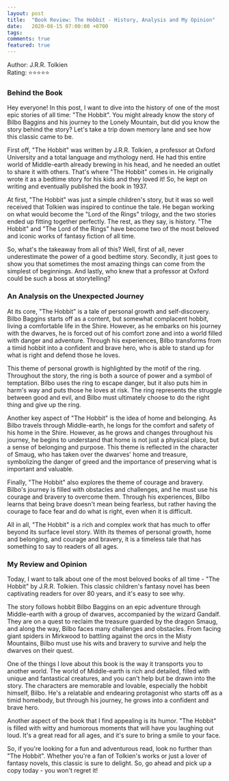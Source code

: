 ```yaml
---
layout: post
title:  "Book Review: The Hobbit - History, Analysis and My Opinion"
date:   2020-08-15 07:00:00 +0700
tags: 
comments: true
featured: true
---
```


Author: J.R.R. Tolkien\
Rating: ⭐️⭐️⭐️⭐️⭐️

### Behind the Book

Hey everyone! In this post, I want to dive into the history of one of the most epic stories of all time: "The Hobbit". You might already know the story of Bilbo Baggins and his journey to the Lonely Mountain, but did you know the story behind the story? Let's take a trip down memory lane and see how this classic came to be.

First off, "The Hobbit" was written by J.R.R. Tolkien, a professor at Oxford University and a total language and mythology nerd. He had this entire world of Middle-earth already brewing in his head, and he needed an outlet to share it with others. That's where "The Hobbit" comes in. He originally wrote it as a bedtime story for his kids and they loved it! So, he kept on writing and eventually published the book in 1937.

At first, "The Hobbit" was just a simple children's story, but it was so well received that Tolkien was inspired to continue the tale. He began working on what would become the "Lord of the Rings" trilogy, and the two stories ended up fitting together perfectly. The rest, as they say, is history. "The Hobbit" and "The Lord of the Rings" have become two of the most beloved and iconic works of fantasy fiction of all time.

So, what's the takeaway from all of this? Well, first of all, never underestimate the power of a good bedtime story. Secondly, it just goes to show you that sometimes the most amazing things can come from the simplest of beginnings. And lastly, who knew that a professor at Oxford could be such a boss at storytelling?

### An Analysis on the Unexpected Journey

At its core, "The Hobbit" is a tale of personal growth and self-discovery. Bilbo Baggins starts off as a content, but somewhat complacent hobbit, living a comfortable life in the Shire. However, as he embarks on his journey with the dwarves, he is forced out of his comfort zone and into a world filled with danger and adventure. Through his experiences, Bilbo transforms from a timid hobbit into a confident and brave hero, who is able to stand up for what is right and defend those he loves.

This theme of personal growth is highlighted by the motif of the ring. Throughout the story, the ring is both a source of power and a symbol of temptation. Bilbo uses the ring to escape danger, but it also puts him in harm's way and puts those he loves at risk. The ring represents the struggle between good and evil, and Bilbo must ultimately choose to do the right thing and give up the ring.

Another key aspect of "The Hobbit" is the idea of home and belonging. As Bilbo travels through Middle-earth, he longs for the comfort and safety of his home in the Shire. However, as he grows and changes throughout his journey, he begins to understand that home is not just a physical place, but a sense of belonging and purpose. This theme is reflected in the character of Smaug, who has taken over the dwarves' home and treasure, symbolizing the danger of greed and the importance of preserving what is important and valuable.

Finally, "The Hobbit" also explores the theme of courage and bravery. Bilbo's journey is filled with obstacles and challenges, and he must use his courage and bravery to overcome them. Through his experiences, Bilbo learns that being brave doesn't mean being fearless, but rather having the courage to face fear and do what is right, even when it is difficult.

All in all, "The Hobbit" is a rich and complex work that has much to offer beyond its surface level story. With its themes of personal growth, home and belonging, and courage and bravery, it is a timeless tale that has something to say to readers of all ages.

### My Review and Opinion

Today, I want to talk about one of the most beloved books of all time - "The Hobbit" by J.R.R. Tolkien. This classic children's fantasy novel has been captivating readers for over 80 years, and it's easy to see why.

The story follows hobbit Bilbo Baggins on an epic adventure through Middle-earth with a group of dwarves, accompanied by the wizard Gandalf. They are on a quest to reclaim the treasure guarded by the dragon Smaug, and along the way, Bilbo faces many challenges and obstacles. From facing giant spiders in Mirkwood to battling against the orcs in the Misty Mountains, Bilbo must use his wits and bravery to survive and help the dwarves on their quest.

One of the things I love about this book is the way it transports you to another world. The world of Middle-earth is rich and detailed, filled with unique and fantastical creatures, and you can't help but be drawn into the story. The characters are memorable and lovable, especially the hobbit himself, Bilbo. He's a relatable and endearing protagonist who starts off as a timid homebody, but through his journey, he grows into a confident and brave hero.

Another aspect of the book that I find appealing is its humor. "The Hobbit" is filled with witty and humorous moments that will have you laughing out loud. It's a great read for all ages, and it's sure to bring a smile to your face.

So, if you're looking for a fun and adventurous read, look no further than "The Hobbit". Whether you're a fan of Tolkien's works or just a lover of fantasy novels, this classic is sure to delight. So, go ahead and pick up a copy today - you won't regret it!

